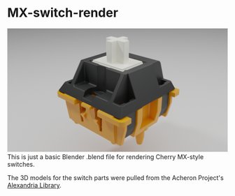 # MX-switch-render

![Rebult Harimau switch](https://github.com/bluepylons/MX-switch-render/blob/main/Rebult-Harimau.png?raw=true)
This is just a basic Blender .blend file for rendering Cherry MX-style switches. 

The 3D models for the switch parts were pulled from the Acheron Project's [Alexandria Library](https://github.com/AcheronProject/AlexandriaLibrary). 
